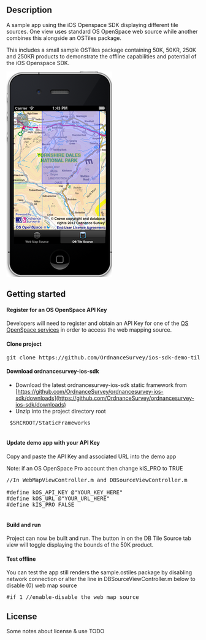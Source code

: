 Description
---

A sample app using the iOS Openspace SDK displaying different tile sources. One view uses standard OS OpenSpace web source while another combines this alongside an OSTiles package.

This includes a small sample OSTiles package containing 50K, 50KR, 250K and 250KR products to demonstrate the offline capabilities and potential of the iOS Openspace SDK.



![ScreenShot](screenshot.png "Screenshot of OSTileSourceDemo app")

Getting started
---


#### Register for an OS OpenSpace API Key

Developers will need to register and obtain an API Key for one of the [OS OpenSpace services](http://www.ordnancesurvey.co.uk/oswebsite/web-services/os-openspace/) in order to access the web mapping source.

#### Clone project

<pre>
git clone https://github.com/OrdnanceSurvey/ios-sdk-demo-tilesources.git
</pre>

#### Download ordnancesurvey-ios-sdk

 - Download the latest ordnancesurvey-ios-sdk static framework from [https://github.com/OrdnanceSurvey/ordnancesurvey-ios-sdk/downloads](https://github.com/OrdnanceSurvey/ordnancesurvey-ios-sdk/downloads) 
 - Unzip into the project directory root
 <pre>
 $SRCROOT/StaticFrameworks
 </pre>
 

#### Update demo app with your API Key

Copy and paste the API Key and associated URL into the demo app

Note: if an OS OpenSpace Pro account then change kIS_PRO to TRUE

<pre>
//In WebMapViewController.m and DBSourceViewController.m

#define kOS_API_KEY @"YOUR_KEY_HERE"
#define kOS_URL @"YOUR_URL_HERE"
#define kIS_PRO FALSE

</pre>

#### Build and run

Project can now be built and run. The button in on the DB Tile Source tab view will toggle displaying the bounds of the 50K product.

#### Test offline

You can test the app still renders the sample.ostiles package by disabling network connection or alter the line in DBSourceViewController.m below to disable (0) web map source

<pre>
#if 1 //enable-disable the web map source
</pre>


License
-------

Some notes about license & use TODO